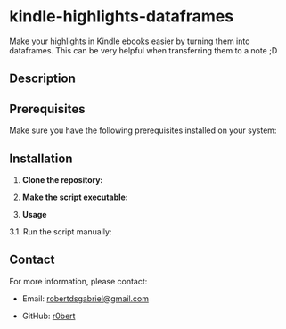# kindle-highlights-dataframes
Make your highlights in Kindle ebooks easier by turning them into dataframes. This can be very helpful when transferring them to a note ;D


## Description


## Prerequisites

Make sure you have the following prerequisites installed on your system:



## Installation

1. **Clone the repository:**


2. **Make the script executable:**


3. **Usage**

3.1. Run the script manually:



## Contact

For more information, please contact:

- Email: robertdsgabriel@gmail.com
  
- GitHub: [r0bert](https://github.com/r0bertds)




